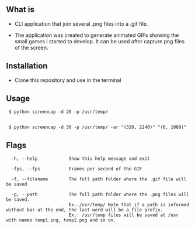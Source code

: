 ## What is
* CLI application that join several .png files into a .gif file.

* The application was created to generate animated GIFs showing the small games i started to develop. It can be used after capture png files of the screen.

## Installation
* Clone this repository and use in the terminal

## Usage
```console
 $ python screencap -d 20 -p /usr/temp/


 $ python screencap -d 30 -p /usr/temp/ -ar "(320, 2240)" "(0, 1080)"
```

## Flags
```console
  -h, --help            Show this help message and exit
  
  -fps, --fps           Frames per second of the GIF                   

  -f, --filename        The full path folder where the .gif file will be saved
  
  -p, --path            The full path folder where the .png files will be saved. 
                        Ex.:/usr/temp/ Note that if a path is informed without bar at the end, the last word will be a file prefix. 
                        Ex.: /usr/temp files will be saved at /usr with names temp1.png, temp2.png and so on.
```